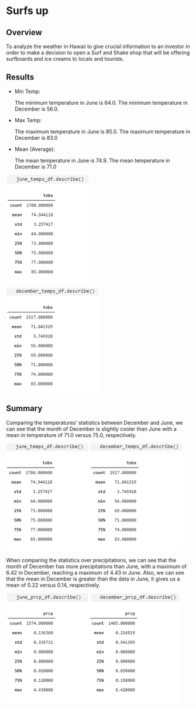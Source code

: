 # Surfs up

## Overview

To analyze the weather in Hawaii to give crucial information to an investor in order to make a decision to open a Surf and Shake shop that will be offering surfboards and ice creams to locals and tourists.

## Results

- Min Temp:

  The minimum temperature in June is 64.0. The minimum temperature in December is 56.0.

- Max Temp:

  The maximum temperature in June is 85.0. The maximum temperature in December is 83.0
  
- Mean (Average):

  The mean temperature in June is 74.9. The mean temperature in December is 71.0

![graph1](Resources/june_temp.png)

![graph2](Resources/_temp.png)

## Summary 

Comparing the temperatures’ statistics between December and June, we can see that the month of December is slightly cooler than June with a mean in temperature of 71.0 versus 75.0, respectively.

![graph2](Resources/both_temp.png)

When comparing the statistics over precipitations, we can see that the month of December has more precipitations than June, with a maximum of 6.42 in December, reaching a maximum of 4.43 in June. Also, we can see that the mean in December is greater than the data in June, it gives us a mean of 0.22 versus 0.14, respectively.  

![graph2](Resources/both_prcp.png)
